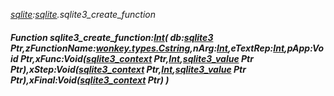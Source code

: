 _[sqlite](../../modules/sqlite/sqlite-module.md):[sqlite](../../modules/sqlite/sqlite-module.md).sqlite3\_create\_function_
##### Function sqlite3\_create\_function:[Int](../../modules/wonkey/wonkey-types-int.md)( db:[sqlite3](../../modules/sqlite/sqlite-sqlite3.md) Ptr,zFunctionName:[wonkey.types.Cstring](../../modules/wonkey/wonkey-types-cstring.md),nArg:[Int](../../modules/wonkey/wonkey-types-int.md),eTextRep:[Int](../../modules/wonkey/wonkey-types-int.md),pApp:Void Ptr,xFunc:Void([sqlite3_context](../../modules/sqlite/sqlite-sqlite3_context.md) Ptr,[Int](../../modules/wonkey/wonkey-types-int.md),[sqlite3_value](../../modules/sqlite/sqlite-sqlite3_value.md) Ptr Ptr),xStep:Void([sqlite3_context](../../modules/sqlite/sqlite-sqlite3_context.md) Ptr,[Int](../../modules/wonkey/wonkey-types-int.md),[sqlite3_value](../../modules/sqlite/sqlite-sqlite3_value.md) Ptr Ptr),xFinal:Void([sqlite3_context](../../modules/sqlite/sqlite-sqlite3_context.md) Ptr) )
